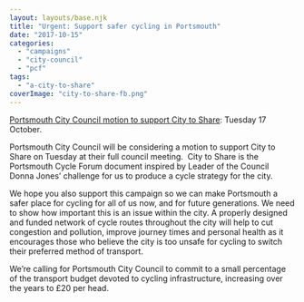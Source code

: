 ```yaml
---
layout: layouts/base.njk
title: "Urgent: Support safer cycling in Portsmouth"
date: "2017-10-15"
categories: 
  - "campaigns"
  - "city-council"
  - "pcf"
tags: 
  - "a-city-to-share"
coverImage: "city-to-share-fb.png"
---
```


[Portsmouth City Council motion to support City to Share](https://e-activist.com/page/15054/action/1?ea.tracking.id=CLIPS): Tuesday 17 October.

Portsmouth City Council will be considering a motion to support City to Share on Tuesday at their full council meeting.  City to Share is the Portsmouth Cycle Forum document inspired by Leader of the Council Donna Jones’ challenge for us to produce a cycle strategy for the city.

We hope you also support this campaign so we can make Portsmouth a safer place for cycling for all of us now, and for future generations. We need to show how important this is an issue within the city. A properly designed and funded network of cycle routes throughout the city will help to cut congestion and pollution, improve journey times and personal health as it encourages those who believe the city is too unsafe for cycling to switch their preferred method of transport.

We’re calling for Portsmouth City Council to commit to a small percentage of the transport budget devoted to cycling infrastructure, increasing over the years to £20 per head.

